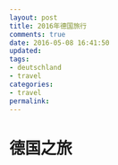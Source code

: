 ```yaml
---
layout: post
title: 2016年德国旅行
comments: true
date: 2016-05-08 16:41:50
updated:
tags:
- deutschland
- travel
categories:
- travel
permalink:
---
```


# 德国之旅
